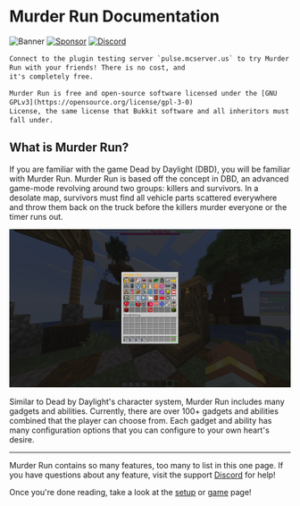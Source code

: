# Murder Run Documentation

![Banner](https://www.bisecthosting.com/images/CF/Murder_Run/BH_Murder_Run_header.webp)
[![Sponsor](https://www.bisecthosting.com/images/CF/Murder_Run/BH_Murder_Run_promo2.webp)](https://bisecthosting.com/pulse)
[![Discord](https://www.bisecthosting.com/images/CF/Murder_Run/BH_Murder_Run_discord.webp)](https://discord.gg/cUMB6kCsh6)

```{note}
Connect to the plugin testing server `pulse.mcserver.us` to try Murder Run with your friends! There is no cost, and
it's completely free.
```

```{note}
Murder Run is free and open-source software licensed under the [GNU GPLv3](https://opensource.org/license/gpl-3-0)
License, the same license that Bukkit software and all inheritors must fall under.
```

## What is Murder Run?
If you are familiar with the game Dead by Daylight (DBD), you will be familiar with Murder Run. Murder Run is based off
the concept in DBD, an advanced game-mode revolving around two groups: killers and survivors. In a desolate map, survivors
must find all vehicle parts scattered everywhere and throw them back on the truck before the killers murder everyone or
the timer runs out.

![intro.png](images/intro.png)

Similar to Dead by Daylight's character system, Murder Run includes many gadgets and abilities. Currently, there are 
over 100+ gadgets and abilities combined that the player can choose from. Each gadget and ability has many configuration 
options that you can configure to your own heart's desire.

---

Murder Run contains so many features, too many to list in this one page. If you have questions about any feature, visit
the support [Discord](https://discord.gg/cUMB6kCsh6) for help!

Once you're done reading, take a look at the [setup](setup.md) or [game](creation) page!